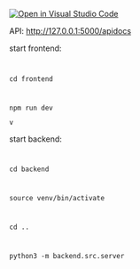 [![Open in Visual Studio Code](https://classroom.github.com/assets/open-in-vscode-718a45dd9cf7e7f842a935f5ebbe5719a5e09af4491e668f4dbf3b35d5cca122.svg)](https://classroom.github.com/online_ide?assignment_repo_id=15188039&assignment_repo_type=AssignmentRepo)

API: http://127.0.0.1:5000/apidocs

start frontend:

<code>
<p>cd frontend</p>
<p>npm run dev</p>v
</code>

start backend:

<code>
<p>cd backend</p>
<p>source venv/bin/activate</p>
<p>cd ..</p>
<p>python3 -m backend.src.server</p>
</code>
